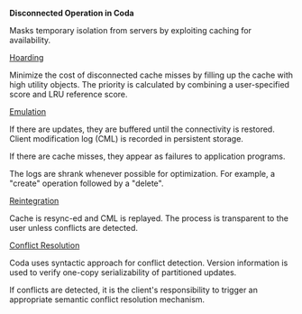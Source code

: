 **Disconnected Operation in Coda**

Masks temporary isolation from servers by exploiting caching for availability.

<ins>Hoarding</ins>

Minimize the cost of disconnected cache misses by filling up the cache with high utility objects. The priority is calculated by combining a user-specified score and LRU reference score.

<ins>Emulation</ins>

If there are updates, they are buffered until the connectivity is restored. Client modification log (CML) is recorded in persistent storage.

If there are cache misses, they appear as failures to application programs.

The logs are shrank whenever possible for optimization. For example, a "create" operation followed by a "delete".

<ins>Reintegration</ins>

Cache is resync-ed and CML is replayed. The process is transparent to the user unless conflicts are detected.

<ins>Conflict Resolution</ins>

Coda uses syntactic approach for conflict detection. Version information is used to verify one-copy serializability of partitioned updates.

If conflicts are detected, it is the client's responsibility to trigger an appropriate semantic conflict resolution mechanism.
